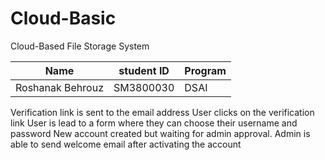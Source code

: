 # Cloud-Basic
Cloud-Based File Storage System

| Name | student ID |Program|
| ------------- | ------------- | ------------- |
| Roshanak Behrouz  | SM3800030  |     DSAI  |

Verification link is sent to the email address
User clicks on the verification link
User is lead to a form where they can choose their username and password
New account created but waiting for admin approval.
Admin is able to send welcome email after activating the account
